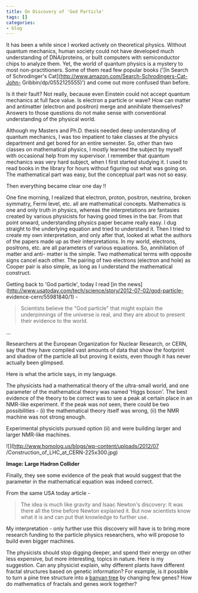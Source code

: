 ```yaml
---
title: On Discovery of 'God Particle'
tags: []
categories:
- blog
---
```

It has been a while since I worked actively on theoretical physics. Without
quantum mechanics, human society could not have developed much understanding
of DNA/proteins, or built computers with semiconductor chips to analyze them.
Yet, the world of quantum physics is a mystery to most non-practitioners. Some
of them read few popular books ('[In Search of Schrodinger's
Cat](http://www.amazon.com/Search-Schrodingers-Cat-John-
Gribbin/dp/0552125555)') and come out more confused than before.
<!--more-->

Is it their fault? Not really, because even Einstein could not accept quantum
mechanics at full face value. Is electron a particle or wave? How can matter
and antimatter (electron and positron) merge and annihilate themselves?
Answers to those questions do not make sense with conventional understanding
of the physical world.

Although my Masters and Ph.D. thesis needed deep understanding of quantum
mechanics, I was too impatient to take classes at the physics department and
get bored for an entire semester. So, other than two classes on mathematical
physics, I mostly learned the subject by myself with occasional help from my
supervisor. I remember that quantum mechanics was very hard subject, when I
first started studying it. I used to read books in the library for hours
without figuring out what was going on. The mathematical part was easy, but
the conceptual part was not so easy.

Then everything became clear one day !!

One fine morning, I realized that electron, proton, positron, neutrino, broken
symmatry, Fermi level, etc. all are mathematical concepts. Mathematics is one
and only truth in physics, whereas the interpretations are fantasies created
by various physicists for having good times in the bar. From that point
onward, understanding physics paper became really easy. I dug straight to the
underlying equation and tried to understand it. Then I tried to create my own
interpretation, and only after that, looked at what the authors of the papers
made up as their interpretations. In my world, electrons, positrons, etc. are
all parameters of various equations. So, annihilation of matter and anti-
matter is the simple. Two mathematical terms with opposite signs cancel each
other. The pairing of two electrons (electron and hole) as Cooper pair is also
simple, as long as I understand the mathematical construct.

Getting back to 'God particle', today I read [in the
news](http://www.usatoday.com/tech/science/story/2012-07-02/god-particle-
evidence-cern/55981840/1) \-

> Scientists believe the "God particle" that might explain the underpinnings
of the universe is real, and they are about to present their evidence to the
world.

...

Researchers at the European Organization for Nuclear Research, or CERN, say
that they have compiled vast amounts of data that show the footprint and
shadow of the particle all but proving it exists, even though it has never
actually been glimpsed.

Here is what the article says, in my language.

The physicists had a mathematical theory of the ultra-small world, and one
parameter of the mathematical theory was named 'Higgs boson'. The best
evidence of the theory to be correct was to see a peak at certain place in an
NMR-like experiment. If the peak was not seen, there could be two
possibilities - (i) the mathematical theory itself was wrong, (ii) the NMR
machine was not strong enough.

Experimental physicists pursued option (ii) and were building larger and
larger NMR-like machines.

![](http://www.homolog.us/blogs/wp-content/uploads/2012/07
/Construction_of_LHC_at_CERN-225x300.jpg)

**Image: Large Hadron Collider**

Finally, they see some evidence of the peak that would suggest that the
parameter in the mathematical equation was indeed correct.

From the same USA today article -

> The idea is much like gravity and Isaac Newton's discovery: It was there all
the time before Newton explained it. But now scientists know what it is and
can put that knowledge to further use.

My interpretation - only further use this discovery will have is to bring more
research funding to the particle physics researchers, who will propose to
build even bigger machines.

The physicists should stop digging deeper, and spend their energy on other
less expensive, but more interesting, topics in nature. Here is my suggestion.
Can any physicist explain, why different plants have different fractal
structures based on genetic information? For example, is it possible to turn a
pine tree structure into a [banyan tree](http://en.wikipedia.org/wiki/Banyan)
by changing few genes? How do mathematics of fractals and genes work together?

